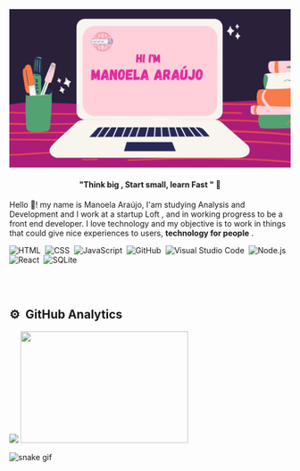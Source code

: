 <!--  :![](https://github.com/Manuua/Manuua/upload/main)
### <h2 align="center" > Olá ! Eu sou Manoela Araújo 😁</h2>  -->

 <img aling = "center" width="900em"  src = "https://github.com/Manuua/Manuua/blob/main/HI%20I'M%20MANU.jpg" /> 
 <h4 align="center" > "Think big , Start small, learn Fast " 💭 </h4> 
 
<p>    Hello 🙂!  my name is Manoela Araújo, I'am studying Analysis and Development and I work at a startup Loft , and in working progress to be a front end developer. I love technology and my objective is to work in things that could give nice experiences to users, <b> technology for people</b> .</p>
 
 
<!--  <div >
    <a href =" https://www.linkedin.com/in/manoela-araujo-2021/" target "_blank"><img src = "https://img.shields.io/badge/LinkedIn-0077B5?style=for-the-badge&logo=linkedin&logoColor=white"></a>
  </div> -->
<!-- //(https://github.com/Manuua/github-readme-stats) -->


 <a hrfe ="https://github.com/Manuua" > </a>
 
 
<!--  ## 🛠 &nbsp;Technologies  -->
 
![HTML](https://img.shields.io/badge/-HTML-05122A?style=flat&logo=HTML5)&nbsp;
![CSS](https://img.shields.io/badge/-CSS-05122A?style=flat&logo=CSS3&logoColor=1572B6)&nbsp;
![JavaScript](https://img.shields.io/badge/-JavaScript-05122A?style=flat&logo=javascript)&nbsp;
![GitHub](https://img.shields.io/badge/-GitHub-05122A?style=flat&logo=github)&nbsp;
![Visual Studio Code](https://img.shields.io/badge/-Visual%20Studio%20Code-05122A?style=flat&logo=visual-studio-code&logoColor=007ACC)&nbsp;
![Node.js](https://img.shields.io/badge/-Node.js-05122A?style=flat&logo=node.js)&nbsp;
![React](https://img.shields.io/badge/-React-05122A?style=flat&logo=react)&nbsp;
![SQLite](https://img.shields.io/badge/-SQLite-05122A?style=flat&logo=sqlite)&nbsp;
  
 <br></br>
  ## ⚙️ &nbsp;GitHub Analytics

<p align="left">
   
   <img height="200em" src = "https://github-readme-stats.vercel.app/api?username=Manuua&theme=synthwave&show_icons=true"/>
   <img width="300em" height="200em" src= "https://github-readme-stats.vercel.app/api/top-langs/?username=Manuua&theme=synthwave&show_icons=true&langs_count=8)](https://github.com/Manuua/github-readme-stats"/>
 
  
 
 ![snake gif](https://github.com/Manuua/Manuua/blob/output/github-contribution-grid-snake.svg)


